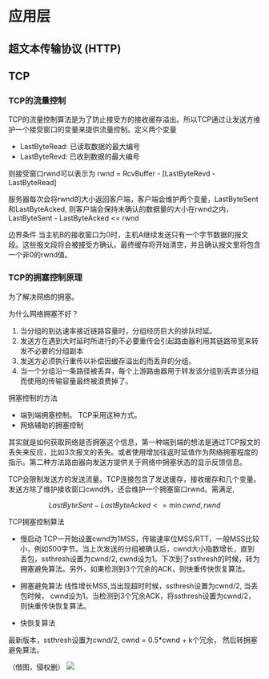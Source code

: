 # 应用层

## 超文本传输协议 (HTTP)

## TCP

### TCP的流量控制
TCP的流量控制算法是为了防止接受方的接收缓存溢出。所以TCP通过让发送方维护一个接受窗口的变量来提供流量控制。定义两个变量
* LastByteRead: 已读取数据的最大编号
* LastByteRevd: 已收到数据的最大编号

则接受窗口rwnd可以表示为
    rwnd = RcvBuffer - [LastByteRevd - LastByteRead]

服务器每次会将rwnd的大小返回客户端，客户端会维护两个变量，LastByteSent和LastByteAcked, 则客户端会保持未确认的数据量的大小在rwnd之内，
        LastByteSent - LastByteAcked <= rwnd

边界条件
当主机B的接收窗口为0时，主机A继续发送只有一个字节数据的报文段。这些报文段将会被接受方确认。最终缓存将开始清空，并且确认报文里将包含一个非0的rwnd值。
### TCP的拥塞控制原理

为了解决网络的拥塞。

为什么网络拥塞不好？

1. 当分组的到达速率接近链路容量时，分组经历巨大的排队时延。
2. 发送方在遇到大时延时所进行的不必要重传会引起路由器利用其链路带宽来转发不必要的分组副本
3. 发送方必须执行重传以补偿因缓存溢出的而丢弃的分组。
4. 当一个分组沿一条路径被丢弃，每个上游路由器用于转发该分组到丢弃该分组而使用的传输容量最终被浪费掉了。

拥塞控制的方法

* 端到端拥塞控制。 TCP采用这种方式。
* 网络辅助的拥塞控制

其实就是如何获取网络是否拥塞这个信息，第一种端到端的想法是通过TCP报文的丢失来反应，比如3次报文的丢失。或者使用增加往返时延值作为网络拥塞程度的指示。第二种方法路由器向发送方提供关于网络中拥塞状态的显示反馈信息。

TCP会限制发送方的发送流量。TCP连接包含了发送缓存，接收缓存和几个变量。发送方除了维护接收窗口cwnd外，还会维护一个拥塞窗口rwnd。需满足,

$$
    LastByteSent - LastByteAcked <= \min{cwnd, rwnd}
$$

TCP拥塞控制算法

* 慢启动
TCP一开始设置cwnd为1MSS，传输速率位MSS/RTT，一般MSS比较小，例如500字节。当上次发送的分组被确认后，cwnd大小指数增长，直到丢包，ssthresh设置为cwnd/2, cwnd设为1。下次到了ssthresh的时候，转为拥塞避免算法。另外，如果检测到3个冗余的ACK，则快重传快恢复算法。

* 拥塞避免算法
线性增长MSS,当出现超时时候，ssthresh设置为cwnd/2, 当丢包时候， cwnd设为1。当检测到3个冗余ACK，将ssthresh设置为cwnd/2，则快重传快恢复算法。

* 快恢复算法

最新版本，ssthresh设置为cwnd/2, cwnd = 0.5*cwnd + k个冗余， 然后转拥塞避免算法。 

（借图，侵权删）
![](https://pic3.zhimg.com/80/v2-f7db63b1f00cbd8170e1435616e06216_720w.jpg)

